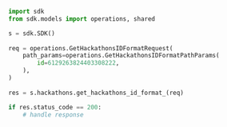 <!-- Start SDK Example Usage -->
```python
import sdk
from sdk.models import operations, shared

s = sdk.SDK()
    
req = operations.GetHackathonsIDFormatRequest(
    path_params=operations.GetHackathonsIDFormatPathParams(
        id=6129263824403308222,
    ),
)
    
res = s.hackathons.get_hackathons_id_format_(req)

if res.status_code == 200:
    # handle response
```
<!-- End SDK Example Usage -->